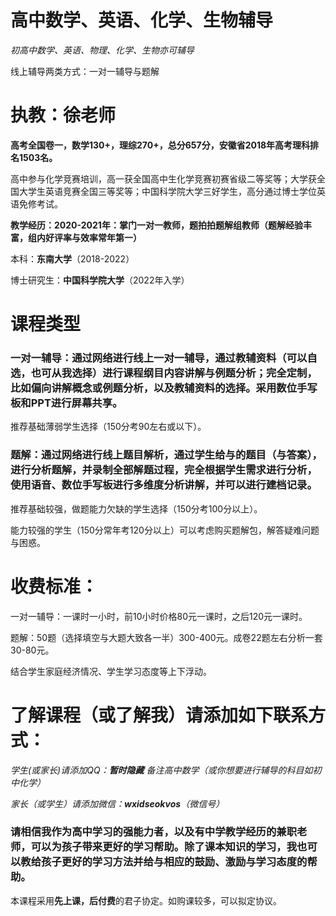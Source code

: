 # 高中数学、英语、化学、生物辅导

*初高中数学、英语、物理、化学、生物亦可辅导*

线上辅导两类方式：一对一辅导与题解

# 执教：徐老师

**高考全国卷一，数学130+，理综270+，总分657分，安徽省2018年高考理科排名1503名。**

高中参与化学竞赛培训，高一获全国高中生化学竞赛初赛省级二等奖等；大学获全国大学生英语竞赛全国三等奖等；中国科学院大学三好学生，高分通过博士学位英语免修考试。

**教学经历：2020-2021年：掌门一对一教师，题拍拍题解组教师（题解经验丰富，组内好评率与效率常年第一）**

本科：**东南大学**（2018-2022）

博士研究生：**中国科学院大学**（2022年入学）

# 课程类型

### 一对一辅导：通过网络进行线上一对一辅导，通过教辅资料（可以自选，也可从我选择）进行课程纲目内容讲解与例题分析；完全定制，比如偏向讲解概念或例题分析，以及教辅资料的选择。采用数位手写板和PPT进行屏幕共享。

推荐基础薄弱学生选择（150分考90左右或以下）。


### 题解：通过网络进行线上题目解析，通过学生给与的题目（与答案），进行分析题解，并录制全部解题过程，完全根据学生需求进行分析，使用语音、数位手写板进行多维度分析讲解，并可以进行建档记录。

推荐基础较强，做题能力欠缺的学生选择（150分考100分以上）。

能力较强的学生（150分常年考120分以上）可以考虑购买题解包，解答疑难问题与困惑。


# 收费标准：

一对一辅导：一课时一小时，前10小时价格80元一课时，之后120元一课时。

题解：50题（选择填空与大题大致各一半）300-400元。成卷22题左右分析一套30-80元。

结合学生家庭经济情况、学生学习态度等上下浮动。

# 了解课程（或了解我）请添加如下联系方式：

*学生(或家长)请添加QQ：**暂时隐藏** 备注高中数学（或你想要进行辅导的科目如初中化学）*

*家长（或学生）请添加微信：**wxidseokvos**（微信号）*

### 请相信我作为高中学习的强能力者，以及有中学教学经历的兼职老师，可以为孩子带来更好的学习帮助。除了课本知识的学习，我也可以教给孩子更好的学习方法并给与相应的鼓励、激励与学习态度的帮助。

本课程采用**先上课，后付费**的君子协定。如购课较多，可以拟定协议。
